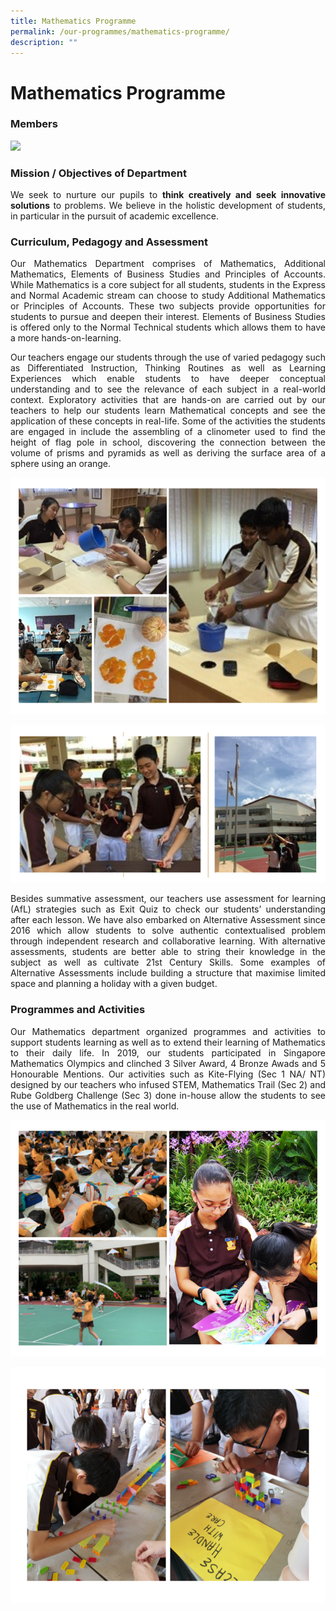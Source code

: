 ```yaml
---
title: Mathematics Programme
permalink: /our-programmes/mathematics-programme/
description: ""
---
```


# Mathematics Programme

### Members

![](/images/Our%20Academic%20Programme/Math/Math%20Dept%202019.png)

### Mission / Objectives of Department

<p style="text-align: justify;">We seek to nurture our pupils to <b>think creatively and seek innovative solutions</b> to problems. We believe in the holistic development of students, in particular in the pursuit of academic excellence.</p>

### Curriculum, Pedagogy and Assessment

<p style="text-align: justify;">Our Mathematics Department comprises of Mathematics, Additional Mathematics, Elements of Business Studies and Principles of Accounts. While Mathematics is a core subject for all students, students in the Express and Normal Academic stream can choose to study Additional Mathematics or Principles of Accounts. These two subjects provide opportunities for students to pursue and deepen their interest. Elements of Business Studies is offered only to the Normal Technical students which allows them to have a more hands-on-learning.</p>

<p style="text-align: justify;">Our teachers engage our students through the use of varied pedagogy such as Differentiated Instruction, Thinking Routines as well as Learning Experiences which enable students to have deeper conceptual understanding and to see the relevance of each subject in a real-world context. Exploratory activities that are hands-on are carried out by our teachers to help our students learn Mathematical concepts and see the application of these concepts in real-life. Some of the activities the students are engaged in include the assembling of a clinometer used to find the height of flag pole in school, discovering the connection between the volume of prisms and pyramids as well as deriving the surface area of a sphere using an orange.</p>

![](/images/Our%20Academic%20Programme/Math/CPA_1.png)

![](/images/Our%20Academic%20Programme/Math/CPA_2.png)

<p style="text-align: justify;">Besides summative assessment, our teachers use assessment for learning (AfL) strategies such as Exit Quiz to check our students’ understanding after each lesson. We have also embarked on Alternative Assessment since 2016 which allow students to solve authentic contextualised problem through independent research and collaborative learning. With alternative assessments, students are better able to string their knowledge in the subject as well as cultivate 21st Century Skills. Some examples of Alternative Assessments include building a structure that maximise limited space and planning a holiday with a given budget. </p>

### Programmes and Activities

<p style="text-align: justify;">Our Mathematics department organized programmes and activities to support students learning as well as to extend their learning of Mathematics to their daily life. In 2019, our students participated in Singapore Mathematics Olympics and clinched 3 Silver Award, 4 Bronze Awads and 5 Honourable Mentions. Our activities such as Kite-Flying (Sec 1 NA/ NT) designed by our teachers who infused STEM, Mathematics Trail (Sec 2) and Rube Goldberg Challenge (Sec 3) done in-house allow the students to see the use of Mathematics in the real world.</p>

![](/images/Our%20Academic%20Programme/Math/Activity_1.png)

![](/images/Our%20Academic%20Programme/Math/Activity_2.png)